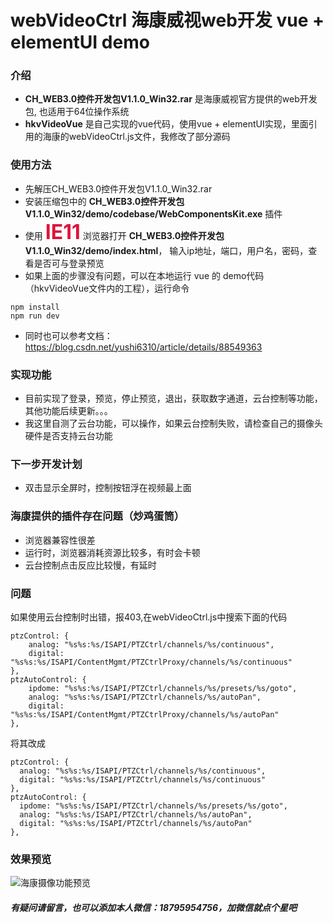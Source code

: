 # webVideoCtrl 海康威视web开发 vue + elementUI demo

### 介绍
-  **CH_WEB3.0控件开发包V1.1.0_Win32.rar**   是海康威视官方提供的web开发包, 也适用于64位操作系统
-  **hkvVideoVue** 是自己实现的vue代码，使用vue + elementUI实现，里面引用的海康的webVideoCtrl.js文件，我修改了部分源码


### 使用方法
- 先解压CH_WEB3.0控件开发包V1.1.0_Win32.rar
- 安装压缩包中的   **CH_WEB3.0控件开发包V1.1.0_Win32/demo/codebase/WebComponentsKit.exe**   插件
- 使用   **<font color=#DC143C size=6>IE11</font>**   浏览器打开   **CH_WEB3.0控件开发包V1.1.0_Win32/demo/index.html**，   输入ip地址，端口，用户名，密码，查看是否可与登录预览
- 如果上面的步骤没有问题，可以在本地运行 vue 的 demo代码（hkvVideoVue文件内的工程），运行命令
```
npm install
npm run dev
```
- 同时也可以参考文档：https://blog.csdn.net/yushi6310/article/details/88549363


### 实现功能
- 目前实现了登录，预览，停止预览，退出，获取数字通道，云台控制等功能，其他功能后续更新。。。
- 我这里自测了云台功能，可以操作，如果云台控制失败，请检查自己的摄像头硬件是否支持云台功能


### 下一步开发计划
- 双击显示全屏时，控制按钮浮在视频最上面

### 海康提供的插件存在问题（炒鸡蛋筒）
- 浏览器兼容性很差
- 运行时，浏览器消耗资源比较多，有时会卡顿
- 云台控制点击反应比较慢，有延时

### 问题
如果使用云台控制时出错，报403,在webVideoCtrl.js中搜索下面的代码
```
ptzControl: {
    analog: "%s%s:%s/ISAPI/PTZCtrl/channels/%s/continuous",
    digital: "%s%s:%s/ISAPI/ContentMgmt/PTZCtrlProxy/channels/%s/continuous"
},
ptzAutoControl: {
    ipdome: "%s%s:%s/ISAPI/PTZCtrl/channels/%s/presets/%s/goto",
    analog: "%s%s:%s/ISAPI/PTZCtrl/channels/%s/autoPan",
    digital: "%s%s:%s/ISAPI/ContentMgmt/PTZCtrlProxy/channels/%s/autoPan"
},
```
将其改成

```
ptzControl: {
  analog: "%s%s:%s/ISAPI/PTZCtrl/channels/%s/continuous",
  digital: "%s%s:%s/ISAPI/PTZCtrl/channels/%s/continuous"
},
ptzAutoControl: {
  ipdome: "%s%s:%s/ISAPI/PTZCtrl/channels/%s/presets/%s/goto",
  analog: "%s%s:%s/ISAPI/PTZCtrl/channels/%s/autoPan",
  digital: "%s%s:%s/ISAPI/PTZCtrl/channels/%s/autoPan"
},
```

### 效果预览
![海康摄像功能预览](https://images.gitee.com/uploads/images/2020/0512/095233_51fe623e_1537655.jpeg)


##### 有疑问请留言，也可以添加本人微信：18795954756，加微信就点个星吧





